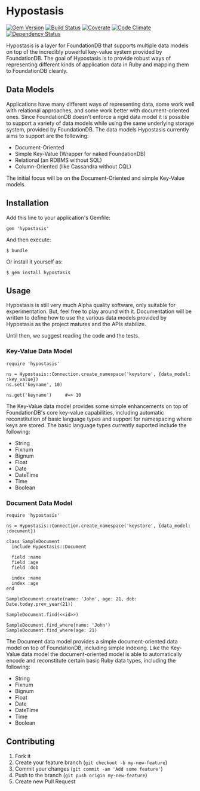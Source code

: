# Hypostasis

[![Gem Version](https://badge.fury.io/rb/hypostasis.png)](http://badge.fury.io/rb/hypostasis)
[![Build Status](https://travis-ci.org/hypostasis/hypostasis.png)](https://travis-ci.org/hypostasis/hypostasis)
[![Coverate](https://codeclimate.com/repos/52d192fa6956802453000df7/badges/0e37d2069e868f797adc/coverage.png)](https://codeclimate.com/repos/52d192fa6956802453000df7/feed)
[![Code Climate](https://codeclimate.com/repos/52d192fa6956802453000df7/badges/0e37d2069e868f797adc/gpa.png)](https://codeclimate.com/repos/52d192fa6956802453000df7/feed)
[![Dependency Status](https://gemnasium.com/hypostasis/hypostasis.png)](https://gemnasium.com/hypostasis/hypostasis)

Hypostasis is a layer for FoundationDB that supports multiple data models on
top of the incredibly powerful key-value system provided by FoundationDB. The
goal of Hypostasis is to provide robust ways of representing different kinds of
application data in Ruby and mapping them to FoundationDB cleanly.

## Data Models

Applications have many different ways of representing data, some work well with
relational approaches, and some work better with document-oriented ones. Since
FoundationDB doesn't enforce a rigid data model it is possible to support a
variety of data models while using the same underlying storage system, provided
by FoundationDB. The data models Hypostasis currently aims to support are the
following:

* Document-Oriented
* Simple Key-Value (Wrapper for naked FoundationDB)
* Relational (an RDBMS without SQL)
* Column-Oriented (like Cassandra without CQL)

The initial focus will be on the Document-Oriented and simple Key-Value models.

## Installation

Add this line to your application's Gemfile:

    gem 'hypostasis'

And then execute:

    $ bundle

Or install it yourself as:

    $ gem install hypostasis

## Usage

Hypostasis is still very much Alpha quality software, only suitable for
experimentation. But, feel free to play around with it. Documentation will be
written to define how to use the various data models provided by Hypostasis as
the project matures and the APIs stabilize.

Until then, we suggest reading the code and the tests.

### Key-Value Data Model

    require 'hypostasis'

    ns = Hypostasis::Connection.create_namespace('keystore', {data_model: :key_value})
    ns.set('keyname', 10)

    ns.get('keyname')     #=> 10

The Key-Value data model provides some simple enhancements on top of
FoundationDB's core key-value capabilities, including automatic reconstitution
of basic language types and support for namespacing where keys are stored. The
basic language types currently suported include the following:

* String
* Fixnum
* Bignum
* Float
* Date
* DateTime
* Time
* Boolean

### Document Data Model

    require 'hypostasis'

    ns = Hypostasis::Connection.create_namespace('keystore', {data_model: :document})

    class SampleDocument
      include Hypostasis::Document

      field :name
      field :age
      field :dob

      index :name
      index :age
    end

    SampleDocument.create(name: 'John', age: 21, dob: Date.today.prev_year(21))

    SampleDocument.find(<<id>>)

    SampleDocument.find_where(name: 'John')
    SampleDocument.find_where(age: 21)

The Document data model provides a simple document-oriented data model on top
of FoundationDB, including simple indexing. Like the Key-Value data model the
document-oriented model is able to automatically encode and reconstitute
certain basic Ruby data types, including the following:

* String
* Fixnum
* Bignum
* Float
* Date
* DateTime
* Time
* Boolean

## Contributing

1. Fork it
2. Create your feature branch (`git checkout -b my-new-feature`)
3. Commit your changes (`git commit -am 'Add some feature'`)
4. Push to the branch (`git push origin my-new-feature`)
5. Create new Pull Request
